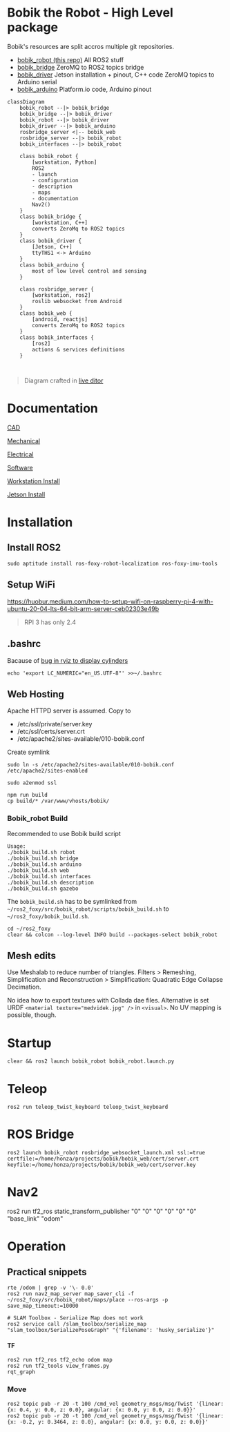 # Bobik the Robot - High Level package

Bobik's resources are split accros multiple git repositories.

- [bobik_robot (this repo)](https://github.com/slesinger/bobik_robot) All ROS2 stuff
- [bobik_bridge](https://github.com/slesinger/bobik_bridge) ZeroMQ to ROS2 topics bridge
- [bobik_driver](https://github.com/slesinger/bobik_driver) Jetson installation + pinout, C++ code ZeroMQ topics to Arduino serial
- [bobik_arduino](https://github.com/slesinger/bobik_arduino) Platform.io code, Arduino pinout


```mermaid
classDiagram
    bobik_robot --|> bobik_bridge
    bobik_bridge --|> bobik_driver
    bobik_robot --|> bobik_driver
    bobik_driver --|> bobik_arduino
    rosbridge_server <|-- bobik_web
    rosbridge_server --|> bobik_robot
    bobik_interfaces --|> bobik_robot

    class bobik_robot {
        [workstation, Python]
        ROS2
        - launch
        - configuration
        - description
        - maps
        - documentation
        Nav2()
    }
    class bobik_bridge {
        [workstation, C++]
        converts ZeroMq to ROS2 topics
    }
    class bobik_driver {
        [Jetson, C++]
        ttyTHS1 <-> Arduino
    }
    class bobik_arduino {
        most of low level control and sensing
    }

    class rosbridge_server {
        [workstation, ros2]
        roslib websocket from Android
    }
    class bobik_web {
        [android, reactjs]
        converts ZeroMq to ROS2 topics
    }
    class bobik_interfaces {
        [ros2]
        actions & services definitions
    }



```

> Diagram crafted in [live ditor](https://mermaid-js.github.io/mermaid-live-editor)
# Documentation
[CAD](https://github.com/slesinger/bobik_robot/tree/main/docs/CAD)

[Mechanical](https://github.com/slesinger/bobik_robot/tree/main/docs/mechanical)

[Electrical](https://github.com/slesinger/bobik_robot/tree/main/docs/electrical)

[Software](https://github.com/slesinger/bobik_robot/tree/main/docs/software)

[Workstation Install](https://github.com/slesinger/bobik_robot/blob/main/README.md#installation)

[Jetson Install](https://github.com/slesinger/bobik_driver#build)


# Installation

## Install ROS2
```
sudo aptitude install ros-foxy-robot-localization ros-foxy-imu-tools 
```

## Setup WiFi
https://huobur.medium.com/how-to-setup-wifi-on-raspberry-pi-4-with-ubuntu-20-04-lts-64-bit-arm-server-ceb02303e49b

> RPI 3 has only 2.4

## .bashrc
Bacause of [bug in rviz to display cylinders](https://answers.ros.org/question/389967/urdf-and-rviz2-cylinder-not-showing/)
```
echo 'export LC_NUMERIC="en_US.UTF-8"' >>~/.bashrc
```

## Web Hosting

Apache HTTPD server is assumed.
Copy to 
- /etc/ssl/private/server.key
- /etc/ssl/certs/server.crt
- /etc/apache2/sites-available/010-bobik.conf

Create symlink
```
sudo ln -s /etc/apache2/sites-available/010-bobik.conf /etc/apache2/sites-enabled
```

```
sudo a2enmod ssl
```

```
npm run build
cp build/* /var/www/vhosts/bobik/
```

### Bobik_robot Build

Recommended to use Bobik build script
```
Usage:
./bobik_build.sh robot
./bobik_build.sh bridge
./bobik_build.sh arduino
./bobik_build.sh web
./bobik_build.sh interfaces
./bobik_build.sh description
./bobik_build.sh gazebo
```

The ```bobik_build.sh``` has to be symlinked from ```~/ros2_foxy/src/bobik_robot/scripts/bobik_build.sh``` to ```~/ros2_foxy/bobik_build.sh```.

```
cd ~/ros2_foxy
clear && colcon --log-level INFO build --packages-select bobik_robot
```

## Mesh edits
Use Meshalab to reduce number of triangles. Filters > Remeshing, Simplification and Reconstruction > Simplification: Quadratic Edge Collapse Decimation.

No idea how to export textures with Collada dae files. Alternative is set URDF ```<material texture="medvidek.jpg" />``` in ```<visual>```. No UV mapping is possible, though.

# Startup
```
clear && ros2 launch bobik_robot bobik_robot.launch.py
```

# Teleop
```
ros2 run teleop_twist_keyboard teleop_twist_keyboard
```

# ROS Bridge
```
ros2 launch bobik_robot rosbridge_websocket_launch.xml ssl:=true certfile:=/home/honza/projects/bobik/bobik_web/cert/server.crt keyfile:=/home/honza/projects/bobik/bobik_web/cert/server.key
```

# Nav2
ros2 run tf2_ros static_transform_publisher "0" "0" "0" "0" "0" "0" "base_link" "odom"

# Operation

## Practical snippets
```
rte /odom | grep -v '\- 0.0'
ros2 run nav2_map_server map_saver_cli -f ~/ros2_foxy/src/bobik_robot/maps/place --ros-args -p save_map_timeout:=10000

# SLAM Toolbox - Serialize Map does not work
ros2 service call /slam_toolbox/serialize_map "slam_toolbox/SerializePoseGraph" "{'filename': 'husky_serialize'}"
```
#### TF
```
ros2 run tf2_ros tf2_echo odom map
ros2 run tf2_tools view_frames.py
rqt_graph
```

### Move
```
ros2 topic pub -r 20 -t 100 /cmd_vel geometry_msgs/msg/Twist '{linear: {x: 0.4, y: 0.0, z: 0.0}, angular: {x: 0.0, y: 0.0, z: 0.0}}'
ros2 topic pub -r 20 -t 100 /cmd_vel geometry_msgs/msg/Twist '{linear: {x: -0.2, y: 0.3464, z: 0.0}, angular: {x: 0.0, y: 0.0, z: 0.0}}'
```